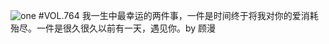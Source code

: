 ![one](http://image.wufazhuce.com/FrCnjkUBh2XSXCA_vKkNrySZZMmS)
#VOL.764
我一生中最幸运的两件事，一件是时间终于将我对你的爱消耗殆尽。一件是很久很久以前有一天，遇见你。by 顾漫